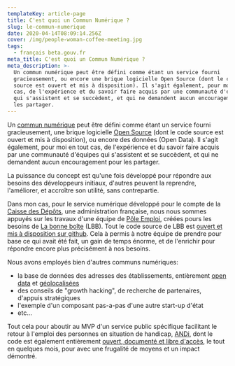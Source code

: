 ```yaml
---
templateKey: article-page
title: C'est quoi un Commun Numérique ?
slug: le-commun-numerique
date: 2020-04-14T08:09:14.256Z
cover: /img/people-woman-coffee-meeting.jpg
tags:
  - français beta.gouv.fr
meta_title: C'est quoi un Commun Numérique ?
meta_description: >-
  Un commun numérique peut être défini comme étant un service fourni
  gracieusement, ou encore une brique logicielle Open Source (dont le code
  source est ouvert et mis à disposition). Il s'agit également, pour moi en tout
  cas, de l'expérience et du savoir faire acquis par une communauté d'équipes
  qui s'assistent et se succèdent, et qui ne demandent aucun encouragement pour
  les partager.
---
```

Un [commun numérique](https://fr.wikipedia.org/wiki/Biens_communs_num%C3%A9riques) peut être défini comme étant un service fourni gracieusement, une brique logicielle [Open Source](https://fr.wikipedia.org/wiki/Open_source) (dont le code source est ouvert et mis à disposition), ou encore des données (Open Data). Il s'agit également, pour moi en tout cas, de l'expérience et du savoir faire acquis par une communauté d'équipes qui s'assistent et se succèdent, et qui ne demandent aucun encouragement pour les partager.

La puissance du concept est qu'une fois développé pour répondre aux besoins des développeurs initiaux, d'autres peuvent la reprendre, l'améliorer, et accroître son utilité, sans contrepartie.

Dans mon cas, pour le service numérique développé pour le compte de la [Caisse des Dépôts](https://fr.wikipedia.org/wiki/Caisse_des_d%C3%A9p%C3%B4ts_et_consignations), une administration française, nous nous sommes appuyés sur les travaux d'une équipe de [Pôle Emploi](https://fr.wikipedia.org/wiki/P%C3%B4le_emploi), créées pours les besoins de [La bonne boîte](https://labonneboite.pole-emploi.fr/) (LBB). Tout le code source de LBB est [ouvert et mis à disposition sur github](https://github.com/StartupsPoleEmploi/labonneboite). Cela à permis à notre équipe de prendre pour base ce qui avait été fait, un gain de temps énorme, et de l'enrichir pour répondre encore plus précisément à nos besoins. 

Nous avons employés bien d'autres communs numériques:

* la base de données des adresses des établissements, entièrement [open data](https://www.data.gouv.fr/fr/datasets/base-sirene-des-entreprises-et-de-leurs-etablissements-siren-siret/) et  [géolocalisées](https://github.com/cquest/geocodage-spd/)
* des conseils de "growth hacking", de recherche de partenaires, d'appuis stratégiques
* l'exemple d'un composant pas-a-pas d'une autre start-up d'état
* etc...

Tout cela pour aboutir au MVP d'un service public spécifique facilitant le retour à l'emploi des personnes en situation de handicap, [ANDi](https://andi.beta.gouv.fr/), dont le code est également entièrement [ouvert, documenté et libre d'accès](https://github.com/betagouv/andi), le tout en quelques mois, pour avec une frugalité de moyens et un impact démontré.